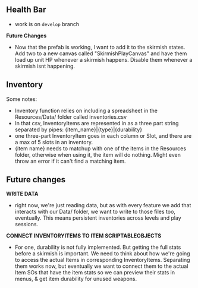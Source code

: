 Health Bar
---
- work is on `develop` branch

**Future Changes**
- Now that the prefab is working, I want to add it to the skirmish states.  Add two to a new canvas called "SkirmishPlayCanvas" and have them load up unit HP whenever a skirmish happens.  Disable them whenever a skirmish isnt happening.

Inventory
---

Some notes:
- Inventory function relies on including a spreadsheet in the Resources/Data/ folder called inventories.csv
- In that csv, InventoryItems are represented in as a three part string separated by pipes: {item_name}|{type}|{durability}
- one three-part InventoryItem goes in each column or Slot, and there are a max of 5 slots in an inventory.
- {item name} needs to matchup with one of the items in the Resources folder, otherwise when using it, the item will do nothing.  Might even throw an error if it can't find a matching item.

**Future changes**
---
**WRITE DATA**
- right now, we're just reading data, but as with every feature we add that interacts with our Data/ folder, we want to write to those files too, eventually.  This means persistent inventories across levels and play sessions.

**CONNECT INVENTORYITEMS TO ITEM SCRIPTABLEOBJECTS**
- For one, durability is not fully implemented.  But getting the full stats before a skirmish is important.  We need to think about how we're going to access the actual Items in corresponding InventoryItems.  Separating them works now, but eventually we want to connect them to the actual Item SOs that have the item stats so we can preview their stats in menus, & get item durability for unused weapons.
